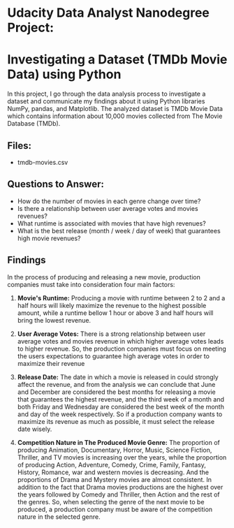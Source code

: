 # Udacity Data Analyst Nanodegree Project: 
# Investigating a Dataset (TMDb Movie Data) using Python 

In this project, I go through the data analysis process to investigate a dataset and communicate my findings about it using Python libraries NumPy, pandas, and Matplotlib. The analyzed dataset is TMDb Movie Data which contains information about 10,000 movies collected from The Movie Database (TMDb).

## Files:
- tmdb-movies.csv

## Questions to Answer:

- How do the number of movies in each genre change over time?
- Is there a relationship between user average votes and movies revenues?
- What runtime is associated with movies that have high revenues?
- What is the best release (month / week / day of week) that guarantees high movie revenues?

## Findings

In the process of producing and releasing a new movie, production companies must take into consideration four main factors:

1. **Movie's Runtime:** Producing a movie with runtime between 2 to 2 and a half hours will likely maximize the revenue to the highest possible amount, while a runtime bellow 1 hour or above 3 and half hours will bring the lowest revenue. 


2. **User Average Votes:** There is a strong relationship between user average votes and movies revenue in which higher average votes leads to higher revenue. So, the production companies must focus on meeting the users expectations to guarantee high average votes in order to maximize their revenue


3. **Release Date:** The date in which a movie is released in could strongly affect the revenue, and from the analysis we can conclude that June and December are considered the best months for releasing a movie that guarantees the highest revenue, and the third week of a month and both Friday and Wednesday are considered the best week of the month and day of the week respectively. So if a production company wants to maximize its revenue as much as possible, it must select the release date wisely. 


4. **Competition Nature in The Produced Movie Genre:** The proportion of producing Animation, Documentary, Horror, Music, Science Fiction, Thriller, and TV movies is increasing over the years, while the proportion of producing Action, Adventure, Comedy, Crime, Family, Fantasy, History, Romance, war and western movies is decreasing. And the proportions of Drama and Mystery movies are almost consistent. In addition to the fact that Drama movies productions are the highest over the years followed by Comedy and Thriller, then Action and the rest of the genres. So, when selecting the genre of the next movie to be produced, a production company must be aware of the competition nature in the selected genre. 
